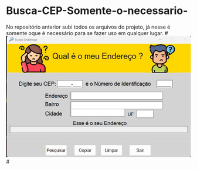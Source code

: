 # Busca-CEP-Somente-o-necessario-
No repositório anterior subi todos os arquivos do projeto, já nesse é somente oque é necessário para se fazer uso em qualquer lugar.
#<img src="BuscaEndereco.jpeg"/>#
